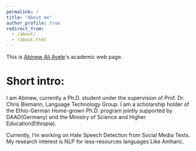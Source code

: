 ```yaml
---
permalink: /
title: "About me"
author_profile: true
redirect_from: 
  - /about/
  - /about.html
---
```



This is [Abinew Ali Ayele](https://www.inf.uni-hamburg.de/en/inst/ab/lt/people/abinew-ali.html)'s academic web page.

Short intro:
=====

I am Abinew, currently a Ph.D. student under the supervision of Prof. Dr. Chris Biemann, Language Technology Group. I am a scholarship holder of the Ethio-German Home-grown Ph.D. program jointly supported by DAAD(Germany) and the Ministry of Science and Higher Education(Ethiopia).

Currently, I’m working on Hate Speech Detection from Social Media Texts. My research interest is NLP for less-resources languages Like Amharic.
